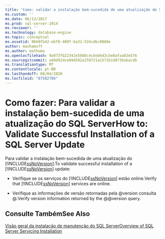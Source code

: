 ```yaml
---
title: 'Como: validar a instalação bem-sucedida de uma atualização de SQL Server | Microsoft Docs'
ms.custom: ''
ms.date: 06/13/2017
ms.prod: sql-server-2014
ms.reviewer: ''
ms.technology: database-engine
ms.topic: conceptual
ms.assetid: 96b0fb42-ebf0-408f-ba31-524cdbc0860e
author: mashamsft
ms.author: mathoma
ms.openlocfilehash: 9a973fb22341e5688c4cbeb6d3cbe0afaa83e576
ms.sourcegitcommit: ad4d92dce894592a259721a1571b1d8736abacdb
ms.translationtype: MT
ms.contentlocale: pt-BR
ms.lasthandoff: 08/04/2020
ms.locfileid: "87582786"
---
```

# <a name="how-to-validate-successful-installation-of-a-sql-server-update"></a><span data-ttu-id="d8bfb-102">Como fazer: Para validar a instalação bem-sucedida de uma atualização do SQL Server</span><span class="sxs-lookup"><span data-stu-id="d8bfb-102">How to: Validate Successful Installation of a SQL Server Update</span></span>
  <span data-ttu-id="d8bfb-103">Para validar a instalação bem-sucedida de uma atualização do [!INCLUDE[ssNoVersion](../../includes/ssnoversion-md.md)]:</span><span class="sxs-lookup"><span data-stu-id="d8bfb-103">To validate successful installation of a [!INCLUDE[ssNoVersion](../../includes/ssnoversion-md.md)] update:</span></span>  
  
-   <span data-ttu-id="d8bfb-104">Verifique se os serviços do [!INCLUDE[ssNoVersion](../../includes/ssnoversion-md.md)] estão online.</span><span class="sxs-lookup"><span data-stu-id="d8bfb-104">Verify that [!INCLUDE[ssNoVersion](../../includes/ssnoversion-md.md)] services are online.</span></span>  
  
-   <span data-ttu-id="d8bfb-105">Verifique as informações de versão retornadas pela @version consulta @.</span><span class="sxs-lookup"><span data-stu-id="d8bfb-105">Verify version information returned by the @@version query.</span></span>  
  
## <a name="see-also"></a><span data-ttu-id="d8bfb-106">Consulte Também</span><span class="sxs-lookup"><span data-stu-id="d8bfb-106">See Also</span></span>  
 [<span data-ttu-id="d8bfb-107">Visão geral da instalação de manutenção do SQL Server</span><span class="sxs-lookup"><span data-stu-id="d8bfb-107">Overview of SQL Server Servicing Installation</span></span>](../../../2014/sql-server/install/overview-of-sql-server-servicing-installation.md)  
  
  
